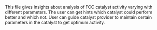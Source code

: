 This file gives insights about analysis of FCC catalyst activity varying with different parameters.
The user can get hints which catalyst could perform better and which not.
User can guide catalyst provider to maintain certain parameters in the catalyst to get optimum activity.
